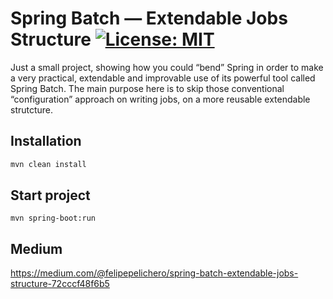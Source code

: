 # Spring Batch — Extendable Jobs Structure [![License: MIT](https://img.shields.io/badge/License-MIT-yellow.svg)](https://opensource.org/licenses/MIT)


Just a small project, showing how you could “bend” Spring in order to make a very practical, extendable and improvable use of its powerful tool called Spring Batch. The main purpose here is to skip those conventional “configuration” approach on writing jobs, on a more reusable extendable strutcture.

## Installation

```bash
mvn clean install
```

## Start project

```maven
mvn spring-boot:run
```

## Medium

https://medium.com/@felipepelichero/spring-batch-extendable-jobs-structure-72cccf48f6b5
